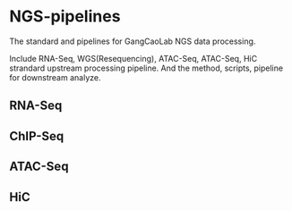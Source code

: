 # NGS-pipelines
The standard and pipelines for GangCaoLab NGS data processing.

Include RNA-Seq, WGS(Resequencing), ATAC-Seq, ATAC-Seq, HiC strandard upstream processing pipeline. And the method, scripts, pipeline for downstream analyze.

## RNA-Seq

## ChIP-Seq

## ATAC-Seq

## HiC

